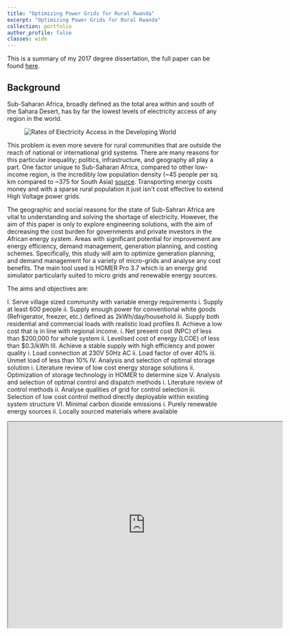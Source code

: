 ```yaml
---
title: "Optimizing Power Grids for Rural Rwanda"
excerpt: "Optimizing Power Grids for Rural Rwanda"
collection: portfolio
author_profile: false
classes: wide
---
```

This is a summary of my 2017 degree dissertation, the full paper can be found [here](/assets/papers/Power-Grid-Architectures-for-Sub-Saharan-Africa.pdf).

## Background

Sub-Saharan Africa, broadly defined as the total area within and south of the Sahara Desert, has by far the lowest levels of electricity access of any region in the world.

<figure style="width: 600px" class="align-right">
  <img src="{{ site.url }}{{ site.baseurl }}/assets/images/p2-electrification.png" alt="Rates of Electricity Access in the Developing World"> 
</figure> 
 
This problem is even more severe for rural communities that are outside the reach of national or international grid systems. There are many reasons for this particular inequality; politics, infrastructure, and geography all play a part. One factor unique to Sub-Saharan Africa, compared to other low-income region, is the incredibly low population density (~45 people per sq. km compared to ~375 for South Asia) [source](https://data.worldbank.org/indicator/EN.POP.DNST?locations=ZG-8S-Z4). Transporting energy costs money and with a sparse rural population it just isn't cost effective to extend High Voltage power grids. 

The geographic and social reasons for the state of Sub-Sahran Africa are vital to understanding and solving the shortage of electricity. However, the aim of this paper is only to explore engineering solutions, with the aim of decreasing the cost burden for governments and private investors in the African energy system. Areas with significant potential for improvement are energy efficiency, demand management, generation planning, and costing schemes. Specifically, this study will aim to optimize generation planning, and demand management for a variety of micro-grids and analyse any cost benefits. The main tool used is HOMER Pro 3.7 which is an energy grid simulator particularly suited to micro grids and renewable energy sources.  

The aims and objectives are:  

I. Serve village sized community with variable energy requirements
  i. Supply at least 600 people
  ii. Supply enough power for conventional white goods (Refrigerator, freezer, etc.) defined as 2kWh/day/household
  iii. Supply both residential and commercial loads with realistic load profiles
II. Achieve a low cost that is in line with regional income.
  i. Net present cost (NPC) of less than $200,000 for whole system
  ii. Levelised cost of energy (LCOE) of less than $0.3/kWh
III. Achieve a stable supply with high efficiency and power quality
  i. Load connection at 230V 50Hz AC
  ii. Load factor of over 40%
  iii. Unmet load of less than 10%
IV. Analysis and selection of optimal storage solution
  i. Literature review of low cost energy storage solutions
  ii. Optimization of storage technology in HOMER to determine size
V. Analysis and selection of optimal control and dispatch methods
  i. Literature review of control methods
  ii. Analyse qualities of grid for control selection
  iii. Selection of low cost control method directly deployable within existing system structure
VI. Minimal carbon dioxide emissions
  i. Purely renewable energy sources
  ii. Locally sourced materials where available

<iframe src="https://www.google.com/maps/d/u/0/embed?mid=1ViAzRYH8d6MTjHuasridF5F95Fo" width="640" height="480"></iframe>
